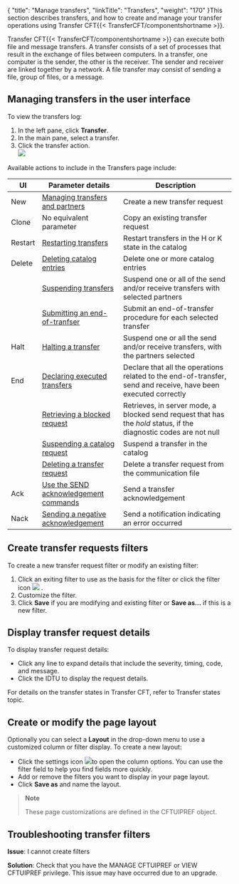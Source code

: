 {
    "title": "Manage  transfers",
    "linkTitle": "Transfers",
    "weight": "170"
}This section describes transfers, and how to create and
manage your transfer operations using Transfer CFT{{< TransferCFT/componentshortname  >}}.

Transfer CFT{{< TransferCFT/componentshortname  >}} can execute both file and message transfers. A transfer
consists of a set of processes that result in the exchange of files between
computers. In a transfer, one computer is the sender, the other is the
receiver. The sender and receiver are linked together by a network. A
file transfer may consist of sending a file, group of files, or a message.

## Managing transfers in the user interface

To view the transfers log:

1. In the left pane, click **Transfer**.
1. In the main pane, select a transfer.
1. Click the transfer action.  
    ![](/Images/TransferCFT/ui_transfers.png)

Available actions to include in the Transfers page include:


| UI  | Parameter details  | Description  |
| --- | --- | --- |
| New  | <a href="../../../../concepts" >Managing transfers and partners</a>  | Create a new transfer request  |
| Clone  | No equivalent parameter  | Copy an existing transfer request  |
| Restart  | <a href="../../../about_cftutil/managing_transfer_states/start_command">Restarting transfers</a> | Restart transfers in the H or K state in the catalog |
| Delete  | <a href="../../../../admin_intro/admin_commands_intro/delete_command">Deleting catalog entries</a> | Delete one or more catalog entries |
|   | <a href="../../../about_cftutil/managing_transfer_states/keep_command">Suspending transfers</a> | Suspend one or all of the send and/or receive transfers with selected partners |
|   | <a href="../../../about_cftutil/managing_transfer_states/submit_command">Submitting an end-of-tranfser</a> | Submit an end-of-transfer procedure for each selected transfer |
| Halt  | <a href="../../../about_cftutil/managing_transfer_states/halt_command">Halting a transfer</a> | Suspend one or all the send and/or receive transfers, with the partners selected |
| End  | <a href="../../../about_cftutil/managing_transfer_states/end_command">Declaring executed transfers</a> | Declare that all the operations related to the end-of-transfer, send and receive, have been executed correctly |
|   | <a href="../../../about_cftutil/managing_transfer_states/resume_command">Retrieving a blocked request</a> | Retrieves, in server mode, a blocked send request that has the *hold* status, if the diagnostic codes are not null |
|   | <a href="../../../about_cftutil/managing_transfer_states/kstate_command">Suspending a catalog request</a> | Suspend a transfer in the catalog |
|   | <a href="../../../about_cftutil/managing_transfer_states/clearcmd_command">Deleting a transfer request</a> | Delete a transfer request from the communication file |
| Ack  | <a href="../../../../concepts/using_the_send_command/sending_replies" >Use the SEND acknowledgement commands</a>  | Send a transfer acknowledgement  |
| Nack  | <a href="../../../../concepts/using_the_send_command/transfers_neg_ack_pesit" >Sending a negative acknowledgement</a>  | Send a notification indicating an error occurred  |


## Create transfer requests filters

To create a new transfer request filter or modify an existing filter:

1. Click an exiting filter to use as the basis for the filter or click the filter icon ![](/Images/TransferCFT/filter_create.png) .
1. Customize the filter.
1. Click **Save** if you are modifying and existing filter or **Save as...** if this is a new filter.

## Display transfer request details

To display transfer request details:

- Click any line to expand details that include the severity, timing, code, and message.
- Click the IDTU to display the request details.

For details on the transfer states in Transfer CFT,
refer to Transfer states
topic.

## Create or modify the page layout

Optionally you can select a **Layout** in the drop-down menu to use a customized column or filter display. To create a new layout:

- Click the settings icon ![](/Images/TransferCFT/settings_icon.png)to open the column options. You can use the filter field to help you find fields more quickly.
- Add or remove the filters you want to display in your page layout.
- Click **Save as** and name the layout.

> **Note**
>
> These page customizations are defined in the CFTUIPREF object.

## Troubleshooting transfer filters

****Issue****: I cannot create filters

****Solution****: Check that you have the MANAGE CFTUIPREF or VIEW CFTUIPREF privilege. This issue may have occurred due to an upgrade.
